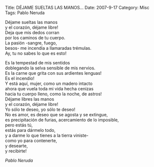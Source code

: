 Title: DÉJAME SUELTAS LAS MANOS...
Date: 2007-9-17
Category: Misc
Tags: Pablo Neruda

Déjame sueltas las manos  
y el corazón, déjame libre!  
Deja que mis dedos corran  
por los caminos de tu cuerpo.  
La pasión -sangre, fuego,  
besos- me incendia a llamaradas trémulas.  
Ay, tu no sabes lo que es esto!

Es la tempestad de mis sentidos  
doblegando la selva sensible de mis nervios.  
Es la carne que grita con sus ardientes lenguas!  
Es el incendio!  
Y está aquí, mujer, como un madero intacto  
ahora que vuela toda mi vida hecha cenizas  
hacia tu cuerpo lleno, como la noche, de astros!  
Déjame libres las manos  
y el corazón, déjame libre!  
Yo sólo te deseo, yo sólo te deseo!  
No es amor, es deseo que se agosta y se extingue,  
es precipitación de furias, acercamiento de lo imposible,  
pero estás tú,  
estás para dármelo todo,   
y a darme lo que tienes a la tierra viniste-  
como yo para contenerte,  
y desearte,  
y recibirte!

*Pablo
Neruda*
